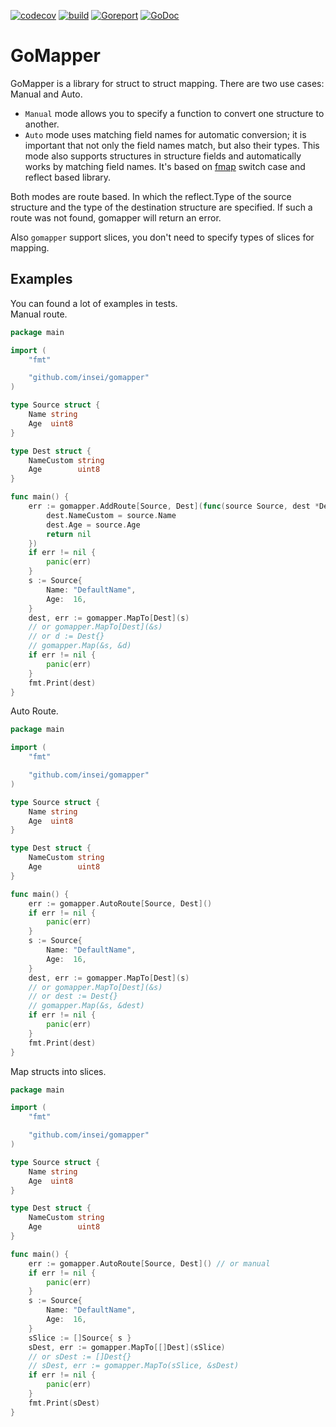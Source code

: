 [![codecov](https://codecov.io/github/Insei/gomapper/graph/badge.svg?token=85LGN4NOFA)](https://codecov.io/github/Insei/gomapper)
[![build](https://github.com/insei/gomapper/actions/workflows/go.yml/badge.svg)](https://github.com/Insei/gomapper/actions/workflows/go.yml)
[![Goreport](https://goreportcard.com/badge/github.com/insei/gomapper)](https://goreportcard.com/report/github.com/insei/gomapper)
[![GoDoc](https://godoc.org/github.com/insei/gomapper?status.svg)](https://godoc.org/github.com/insei/gomapper)
# GoMapper 
GoMapper is a library for struct to struct mapping.
There are two use cases: Manual and Auto.<br>
* `Manual` mode allows you to specify a function to convert one structure to another.<br>
* `Auto` mode uses matching field names for automatic conversion; 
it is important that not only the field names match, but also their types. 
This mode also supports structures in structure fields and automatically works by matching field names. 
It's based on [fmap](https://github.com/insei/fmap) switch case and reflect based library.


Both modes are route based. In which the reflect.Type of the source structure and the type of the destination structure 
are specified. If such a route was not found, gomapper will return an error.

Also `gomapper` support slices, you don't need to specify types of slices for mapping.

## Examples
You can found a lot of examples in tests.<br>
Manual route.

```go
package main

import (
	"fmt"

	"github.com/insei/gomapper"
)

type Source struct {
	Name string
	Age  uint8
}

type Dest struct {
	NameCustom string
	Age        uint8
}

func main() {
	err := gomapper.AddRoute[Source, Dest](func(source Source, dest *Dest) error {
		dest.NameCustom = source.Name
		dest.Age = source.Age
		return nil
	})
	if err != nil {
		panic(err)
	}
	s := Source{
		Name: "DefaultName",
		Age:  16,
	}
	dest, err := gomapper.MapTo[Dest](s) 
	// or gomapper.MapTo[Dest](&s)
	// or d := Dest{}
	// gomapper.Map(&s, &d)
	if err != nil {
		panic(err)
	}
	fmt.Print(dest)
}
```
Auto Route.
```go
package main

import (
	"fmt"

	"github.com/insei/gomapper"
)

type Source struct {
	Name string
	Age  uint8
}

type Dest struct {
	NameCustom string
	Age        uint8
}

func main() {
	err := gomapper.AutoRoute[Source, Dest]()
	if err != nil {
		panic(err)
	}
	s := Source{
		Name: "DefaultName",
		Age:  16,
	}
	dest, err := gomapper.MapTo[Dest](s) 
	// or gomapper.MapTo[Dest](&s)
	// or dest := Dest{}
	// gomapper.Map(&s, &dest)
	if err != nil {
		panic(err)
	}
	fmt.Print(dest)
}
```
Map structs into slices.
```go
package main

import (
	"fmt"

	"github.com/insei/gomapper"
)

type Source struct {
	Name string
	Age  uint8
}

type Dest struct {
	NameCustom string
	Age        uint8
}

func main() {
	err := gomapper.AutoRoute[Source, Dest]() // or manual
	if err != nil {
		panic(err)
	}
	s := Source{
		Name: "DefaultName",
		Age:  16,
	}
	sSlice := []Source{ s }
	sDest, err := gomapper.MapTo[[]Dest](sSlice) 
	// or sDest := []Dest{}
	// sDest, err := gomapper.MapTo(sSlice, &sDest) 
	if err != nil {
		panic(err)
	}
	fmt.Print(sDest)
}
```
